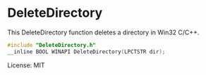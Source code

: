# DeleteDirectory

This DeleteDirectory function deletes a directory in Win32 C/C++.

```c
#include "DeleteDirectory.h"
__inline BOOL WINAPI DeleteDirectory(LPCTSTR dir);
```

License: MIT
